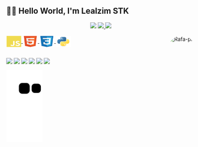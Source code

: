 ## 👋🏻 Hello World, I'm Lealzim STK
<div align="center">
  <img src="https://cdn.discordapp.com/attachments/928817952906674296/934844508355592202/aaaaaaaa.PNG"></img>
  <a href="https://github.com/LealzimSTK">
  <img height="180em" src="https://github-readme-stats.vercel.app/api?username=lealzimstk&show_icons=true&theme=dracula&include_all_commits=true&count_private=true"/>
  <img height="180em" src="https://github-readme-stats.vercel.app/api/top-langs/?username=lealzimstk&layout=compact&langs_count=7&theme=dracula"/>
</div>
<div style="display: inline_block"><br>
  <img align="center" alt="Rafa-Js" height="30" width="40" src="https://raw.githubusercontent.com/devicons/devicon/master/icons/javascript/javascript-plain.svg">
  <img align="center" alt="Rafa-HTML" height="30" width="40" src="https://raw.githubusercontent.com/devicons/devicon/master/icons/html5/html5-original.svg">
  <img align="center" alt="Rafa-CSS" height="30" width="40" src="https://raw.githubusercontent.com/devicons/devicon/master/icons/css3/css3-original.svg">
  <img align="center" alt="Rafa-Python" height="30" width="40" src="https://raw.githubusercontent.com/devicons/devicon/master/icons/python/python-original.svg">
  <img align="right" alt="Rafa-pic" height="150" style="border-radius:50px;" src="https://cdn.discordapp.com/attachments/928817952906674296/934844003071963247/2019-10-10.jpg?width=676&height=676">
</div>
  
  ##
 
<div>
      <a href="https://www.linkedin.com/in/rafaella-ballerini-45875016a" target="_blank"><img src="https://img.shields.io/badge/Intel-Core_xeone5_10th-0071C5?style=for-the-badge&logo=intel&logoColor=white" target="_blank"></a> 
  <a href="https://www.youtube.com/channel/UC8dB_0uWiXCE-ihnthhGu8w" target="_blank"><img src="https://img.shields.io/badge/YouTube-FF0000?style=for-the-badge&logo=youtube&logoColor=white" target="_blank"></a>
  <a href="https://www.instagram.com/lealziimstk/" target="_blank"><img src="https://img.shields.io/badge/-Instagram-%23E4405F?style=for-the-badge&logo=instagram&logoColor=white" target="_blank"></a>
 <a href="https://discord.gg/PN2x6b5qmk" target="_blank"><img src="https://img.shields.io/badge/Discord-7289DA?style=for-the-badge&logo=discord&logoColor=white" target="_blank"></a> 
  <a href="https://www.linkedin.com" target="_blank"><img src="https://img.shields.io/badge/-LinkedIn-%230077B5?style=for-the-badge&logo=linkedin&logoColor=white" target="_blank"></a>
<img src="https://img.shields.io/badge/NVIDIA-GTX750ti-76B900?style=for-the-badge&logo=nvidia&logoColor=white" target="_blank">

  ![Snake animation](https://github.com/rafaballerini/rafaballerini/blob/output/github-contribution-grid-snake.svg)
 
</div>
